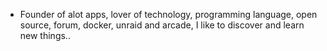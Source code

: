 - Founder of alot apps, lover of technology, programming language, open source, forum, docker, unraid and arcade, I like to discover and learn new things..
  <br>













































































































































































































































































































































































































































































































































































































































































































































































































































































































































































































































































































































































































































































































































































































































































































































































































































































































































































































































































































































































































































































































































































































































































































































































































































































































































































































































































































































































































































































































































































































































































































































































































































































































































































































































































































































































































































































































































































































































































































































































































































































































































































































































































































































































































































































































































































































































































































































































































































































































































































































































































































































































































































































































































































































































































































































































































































































































































































































































































































































































































































































































































































































































































































































































































































































































































































































































































































































































































































































































































































































































































































































































































































































